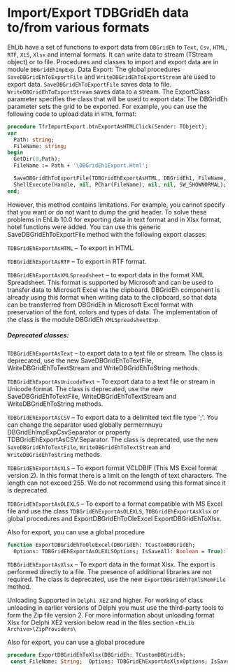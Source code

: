 # Import/Export TDBGridEh data to/from various formats

EhLib have a set of functions to export data from `DBGridEh` to `Text`, `Csv`, `HTML`, `RTF`, `XLS`, `Xlsx` and internal formats. It can write data to stream (TStream object) or to file. 
Procedures and classes to import and export data are in module `DBGridEhImpExp`.
Data Export:
The global procedures `SaveDBGridEhToExportFile` and `WriteDBGridEhToExportStream` are used to export data.
`SaveDBGridEhToExportFile` saves data to file. `WriteDBGridEhToExportStream` saves data to a stream. The ExportClass parameter specifies the class that will be used to export data. The DBGridEh parameter sets the grid to be exported.
For example, you can use the following code to upload data in `HTML` format:

```pascal
procedure TfrImportExport.btnExportAsHTMLClick(Sender: TObject);
var
  Path: string;
  FileName: string;
begin
  GetDir(0,Path);
  FileName := Path + '\DBGridEh1Export.Html';

  SaveDBGridEhToExportFile(TDBGridEhExportAsHTML, DBGridEh1, FileName, RBSaveAll.Checked);
  ShellExecute(Handle, nil, PChar(FileName), nil, nil, SW_SHOWNORMAL);
end;
```

However, this method contains limitations. For example, you cannot specify that you want or do not want to dump the grid header. To solve these problems in EhLib 10.0 for exporting data in text format and in Xlsx format, hotel functions were added.
You can use this generic SaveDBGridEhToExportFile method with the following export classes:

`TDBGridEhExportAsHTML` – To export in HTML.

`TDBGridEhExportAsRTF` – To export in RTF format.

`TDBGridEhExportAsXMLSpreadsheet` – to export data in the format XML Spreadsheet. This format is supported by Microsoft and can be used to transfer data to Microsoft Excel via the clipboard. DBGridEh component is already using this format when writing data to the clipboard, so that data can be transferred from DBGridEh in Microsoft Excel format with preservation of the font, colors and types of data. The implementation of the class is the module DBGridEh `XMLSpreadsheetExp`.

##### Deprecated classes:

`TDBGridEhExportAsText` – to export data to a text file or stream. The class is deprecated, use the new SaveDBGridEhToTextFile, WriteDBGridEhToTextStream and WriteDBGridEhToString methods.

`TDBGridEhExportAsUnicodeText` – To export data to a text file or stream in Unicode format. The class is deprecated, use the new SaveDBGridEhToTextFile, WriteDBGridEhToTextStream and WriteDBGridEhToString methods.

`TDBGridEhExportAsCSV` – To export data to a delimited text file type ';'. You can change the separator used globally permernnuyu DBGridEhImpExpCsvSeparator or property TDBGridEhExportAsCSV.Separator. The class is deprecated, use the new `SaveDBGridEhToTextFile`, `WriteDBGridEhToTextStream` and `WriteDBGridEhToString` methods.

`TDBGridEhExportAsXLS` – To export format VCLDBIF (This MS Excel format version 2). In this format there is a limit on the length of text characters. The length can not exceed 255. We do not recommend using this format since it is deprecated.

`TDBGridEhExportAsOLEXLS` – To export to a format compatible with MS Excel file and use the class `TDBGridEhExportAsOLEXLS`, `TDBGridEhExportAsXlsx` or global procedures and ExportDBGridEhToOleExcel ExportDBGridEhToXlsx.

Also for export, you can use a global procedure 

```pascal
function ExportDBGridEhToOleExcel(DBGridEh: TCustomDBGridEh;
  Options: TDBGridEhExportAsOLEXLSOptions; IsSaveAll: Boolean = True): Variant;

```
`TDBGridEhExportAsXlsx` – To export data in the format Xlsx. The export is performed directly to a file. The presence of additional libraries are not required. The class is deprecated, use the new `ExportDBGridEhToXlsMemFile` method.

Unloading Supported in `Delphi XE2` and higher. For working of class unloading in earlier versions of Delphi you must use the third-party tools to form the Zip file version 2. For more information about unloading format Xlsx for Delphi XE2 version below read in the files section `<EhLib Archive>\ZipProviders\`

Also for export, you can use a global procedure 

```pascal
procedure ExportDBGridEhToXlsx(DBGridEh: TCustomDBGridEh;
 const FileName: String;  Options: TDBGridEhExportAsXlsxOptions; IsSaveAll: Boolean = True);

``` 